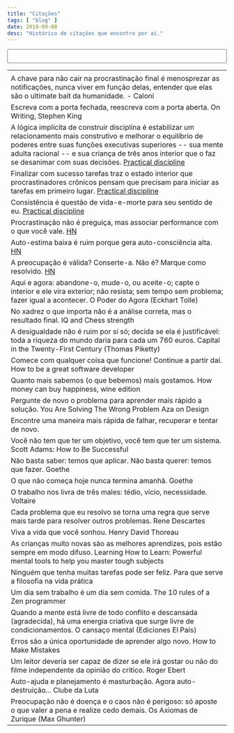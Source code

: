 ```yaml
---
title: "Citações"
tags: [ "blog" ]
date: 2019-09-08
desc: "Histórico de citações que encontro por aí."
---
```

<table class="sortable">
<input type="text" name="filter" value="" id="filter" style="width: 100%; font-size: 22px;" title=""/><span name="results" id="results"></span>

<tr><td>
</tr></td>

<tr><td>A chave para não cair na procrastinação final é menosprezar as notificações, nunca viver em função delas, entender que elas são o ultimate bait da humanidade. - Caloni</tr></td>
<tr><td>Escreva com a porta fechada, reescreva com a porta aberta. On Writing, Stephen King</tr></td>
<tr><td>A lógica implícita de construir disciplina é estabilizar um relacionamento mais construtivo e melhorar o equilíbrio de poderes entre suas funções executivas superiores -- sua mente adulta racional -- e sua criança de três anos interior que o faz se desanimar com suas decisões. <a href="http://www.wisdomination.com/practical-discipline/">Practical discipline</a></tr></td>
<tr><td>Finalizar com sucesso tarefas traz o estado interior que procrastinadores crônicos pensam que precisam para iniciar as tarefas em primeiro lugar. <a href="http://www.wisdomination.com/practical-discipline/">Practical discipline</a></tr></td>
<tr><td>Consistência é questão de vida-e-morte para seu sentido de eu. <a href="http://www.wisdomination.com/practical-discipline/">Practical discipline</a></tr></td>
<tr><td>Procrastinação não é preguiça, mas associar performance com o que você vale. <a href="https://news.ycombinator.com/item?id=5378462">HN</a></tr></td>
<tr><td>Auto-estima baixa é ruim porque gera auto-consciência alta. <a href="https://news.ycombinator.com/item?id=2462040">HN</a></tr></td>
<tr><td>A preocupação é válida? Conserte-a. Não é? Marque como resolvido. <a href="https://news.ycombinator.com/item?id=509283">HN</a></tr></td>
<tr><td>Aqui e agora: abandone-o, mude-o, ou aceite-o; capte o interior e ele vira exterior; não resista; sem tempo sem problema; fazer igual a acontecer. O Poder do Agora (Eckhart Tolle)</tr></td>
<tr><td>No xadrez o que importa não é a análise correta, mas o resultado final. IQ and Chess strength</tr></td>
<tr><td>A desigualdade não é ruim por si só; decida se ela é justificável: toda a riqueza do mundo daria para cada um 760 euros. Capital in the Twenty-First Century (Thomas Piketty)</tr></td>
<tr><td>Comece com qualquer coisa que funcione! Continue a partir daí. How to be a great software developer</tr></td>
<tr><td>Quanto mais sabemos (o que bebemos) mais gostamos. How money can buy happiness, wine edition</tr></td>
<tr><td>Pergunte de novo o problema para aprender mais rápido a solução. You Are Solving The Wrong Problem Aza on Design</tr></td>
<tr><td>Encontre uma maneira mais rápida de falhar, recuperar e tentar de novo.</tr></td>
<tr><td>Você não tem que ter um objetivo, você tem que ter um sistema. Scott Adams: How to Be Successful</tr></td>
<tr><td>Não basta saber: temos que aplicar. Não basta querer: temos que fazer. Goethe</tr></td>
<tr><td>O que não começa hoje nunca termina amanhã. Goethe</tr></td>
<tr><td>O trabalho nos livra de três males: tédio, vício, necessidade. Voltaire</tr></td>
<tr><td>Cada problema que eu resolvo se torna uma regra que serve mais tarde para resolver outros problemas. Rene Descartes</tr></td>
<tr><td>Viva a vida que você sonhou. Henry David Thoreau</tr></td>
<tr><td>As crianças muito novas são as melhores aprendizes, pois estão sempre em modo difuso. Learning How to Learn: Powerful mental tools to help you master tough subjects</tr></td>
<tr><td>Ninguém que tenha muitas tarefas pode ser feliz. Para que serve a filosofia na vida prática</tr></td>
<tr><td>Um dia sem trabalho é um dia sem comida. The 10 rules of a Zen programmer</tr></td>
<tr><td>Quando a mente está livre de todo conflito e descansada (agradecida), há uma energia criativa que surge livre de condicionamentos. O cansaço mental (Ediciones El País)</tr></td>
<tr><td>Erros são a única oportunidade de aprender algo novo. How to Make Mistakes</tr></td>
<tr><td>Um leitor deveria ser capaz de dizer se ele irá gostar ou não do filme independente da opinião do critico. Roger Ebert</tr></td>
<tr><td>Auto-ajuda e planejamento é masturbação. Agora auto-destruição... Clube da Luta</tr></td>
<tr><td>Preocupação não é doença e o caos não é perigoso: só aposte o que valer a pena e realize cedo demais. Os Axiomas de Zurique (Max Ghunter)</tr></td>
</table>
